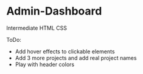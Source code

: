 # Admin-Dashboard
Intermediate HTML CSS

ToDo:
- Add hover effects to clickable elements
- Add 3 more projects and add real project names
- Play with header colors
